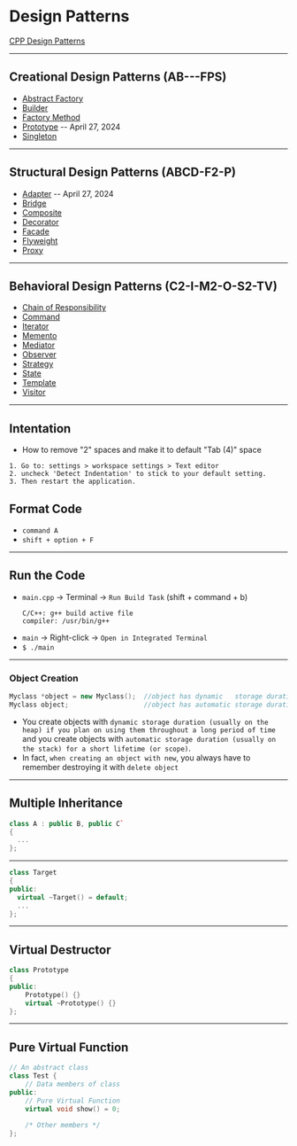 # Design Patterns

[CPP Design Patterns](https://refactoring.guru/design-patterns/cpp)

***

## Creational Design Patterns (AB---FPS)

* [Abstract Factory](https://github.com/muarshad01/CPP_Design_Patterns/tree/main/Creational_Patterns/abstract_factory)
* [Builder](https://github.com/muarshad01/CPP_Design_Patterns/tree/main/Creational_Patterns/builder)
* [Factory Method](https://github.com/muarshad01/CPP_Design_Patterns/tree/main/Creational_Patterns/factory_method)
* [Prototype](https://github.com/muarshad01/CPP_Design_Patterns/tree/main/Creational_Patterns/prototype) -- April 27, 2024
* [Singleton](https://github.com/muarshad01/CPP_Design_Patterns/tree/main/Creational_Patterns/singleton)

***

## Structural Design Patterns (ABCD-F2-P)

* [Adapter](https://github.com/muarshad01/CPP_Design_Patterns/tree/main/Structural_Patterns/adapter) -- April 27, 2024
* [Bridge](https://github.com/muarshad01/CPP_Design_Patterns/tree/main/Structural_Patterns/bridge)
* [Composite](https://github.com/muarshad01/CPP_Design_Patterns/tree/main/Structural_Patterns/composite)
* [Decorator](https://github.com/muarshad01/CPP_Design_Patterns/tree/main/Structural_Patterns/decorator)
* [Facade](https://github.com/muarshad01/CPP_Design_Patterns/tree/main/Structural_Patterns/facade)
* [Flyweight](https://github.com/muarshad01/CPP_Design_Patterns/tree/main/Structural_Patterns/flyweight)
* [Proxy](https://github.com/muarshad01/CPP_Design_Patterns/tree/main/Structural_Patterns/proxy)

***

## Behavioral Design Patterns (C2-I-M2-O-S2-TV)

* [Chain of Responsibility](https://github.com/muarshad01/CPP_Design_Patterns/tree/main/Behavioral_Patterns/chain_of_responsibility)
* [Command](https://github.com/muarshad01/CPP_Design_Patterns/tree/main/Behavioral_Patterns/command)
* [Iterator](https://github.com/muarshad01/CPP_Design_Patterns/tree/main/Behavioral_Patterns/iterator)
* [Memento](https://github.com/muarshad01/CPP_Design_Patterns/tree/main/Behavioral_Patterns/memento)
* [Mediator](https://github.com/muarshad01/CPP_Design_Patterns/tree/main/Behavioral_Patterns/mediator)
* [Observer](https://github.com/muarshad01/CPP_Design_Patterns/tree/main/Behavioral_Patterns/observer)
* [Strategy](https://github.com/muarshad01/CPP_Design_Patterns/tree/main/Behavioral_Patterns/strategy)
* [State](https://github.com/muarshad01/CPP_Design_Patterns/tree/main/Behavioral_Patterns/state)
* [Template](https://github.com/muarshad01/CPP_Design_Patterns/tree/main/Behavioral_Patterns/template_method)
* [Visitor](https://github.com/muarshad01/CPP_Design_Patterns/tree/main/Behavioral_Patterns/visitor)

***

## Intentation

* How to remove "2" spaces and make it to default "Tab (4)" space
```
1. Go to: settings > workspace settings > Text editor
2. uncheck 'Detect Indentation' to stick to your default setting.
3. Then restart the application.
```

## Format Code
* `command A`
* `shift + option + F`
  
***

## Run the Code
* `main.cpp` -> Terminal -> `Run Build Task` (shift + command + b)
  ```
  C/C++: g++ build active file
  compiler: /usr/bin/g++
  ```
* `main` -> Right-click -> `Open in Integrated Terminal`
* `$ ./main`

***

### Object Creation
```c++
Myclass *object = new Myclass();  //object has dynamic   storage duration (usually is on the heap)
Myclass object;                   //object has automatic storage duration (usually is on the stack)
```
* You create objects with `dynamic storage duration (usually on the heap) if you plan on using them throughout a long period of time` and you create objects with `automatic storage duration (usually on the stack) for a short lifetime (or scope)`.
* In fact, `when creating an object with new`, you always have to remember destroying it with `delete object`

***

## Multiple Inheritance
```c++
class A : public B, public C`
{
  ...
};
```
***

```c++
class Target
{
public:
  virtual ~Target() = default;
  ...
};
```
***

## Virtual Destructor
```c++
class Prototype
{
public:
    Prototype() {}
    virtual ~Prototype() {}
};
```
***

## Pure Virtual Function
```c++
// An abstract class
class Test {
    // Data members of class
public:
    // Pure Virtual Function
    virtual void show() = 0;
 
    /* Other members */
};
```
